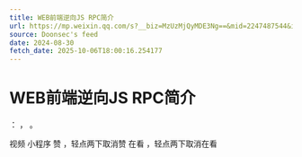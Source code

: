 ```yaml
---
title: WEB前端逆向JS RPC简介
url: https://mp.weixin.qq.com/s?__biz=MzUzMjQyMDE3Ng==&mid=2247487544&idx=1&sn=86dc5ffdce449707260a4130a2d08c56
source: Doonsec's feed
date: 2024-08-30
fetch_date: 2025-10-06T18:00:16.254177
---
```


# WEB前端逆向JS RPC简介

：
，
。

视频
小程序
赞
，轻点两下取消赞
在看
，轻点两下取消在看
